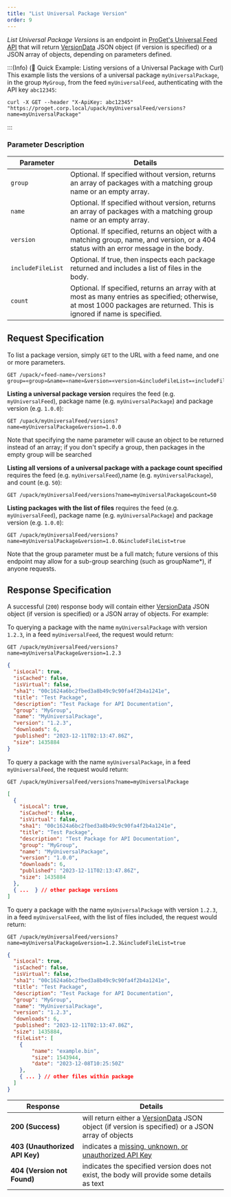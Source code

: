 ```yaml
---
title: "List Universal Package Version"
order: 9
---
```


*List Universal Package Versions* is an endpoint in [ProGet's Universal Feed API](/docs/proget/reference-api/universal-feed) that will return [VersionData](/docs/proget/reference-api/universal-feed#version-data) JSON object (if version is specified) or a JSON array of objects, depending on parameters defined.

:::(Info) (🚀 Quick Example: Listing versions of a Universal Package with Curl)
This example lists the versions of a universal package `myUniversalPackage`, in the group `MyGroup`, from the feed `myUniversalFeed`, authenticating with the API key `abc12345`:

````
curl -X GET --header "X-ApiKey: abc12345" "https://proget.corp.local/upack/myUniversalFeed/versions?name=myUniversalPackage"

````
:::

### Parameter	Description
| Parameter | Details |
| --- | --- |
| `group` | Optional. If specified without version, returns an array of packages with a matching group name or an empty array. |
| `name` | Optional. If specified without version, returns an array of packages with a matching group name or an empty array. |
| `version` | Optional. If specified, returns an object with a matching group, name, and version, or a 404 status with an error message in the body. |
| `includeFileList` | Optional. If true, then inspects each package returned and includes a list of files in the body. |
| `count` | Optional. If specified, returns an array with at most as many entries as specified; otherwise, at most 1000 packages are returned. This is ignored if name is specified. |

## Request Specification
To list a package version, simply `GET` to the URL with a feed name, and one or more parameters.

```
GET /upack/«feed-name»/versions?group=«group»&name=«name»&version=«version»&includeFileList=«includeFileList»&count=«count»
```

**Listing a universal package version** requires the feed (e.g. `myUniversalFeed`), package name (e.g. `myUniversalPackage`) and package version (e.g. `1.0.0`):


```
GET /upack/myUniversalFeed/versions?name=myUniversalPackage&version=1.0.0
```

Note that specifying the name parameter will cause an object to be returned instead of an array; if you don't specify a group, then packages in the empty group will be searched

**Listing all versions of a universal package with a package count specified** requires the feed (e.g. `myUniversalFeed`),name (e.g. `myUniversalPackage`), and count (e.g. `50`):

```
GET /upack/myUniversalFeed/versions?name=myUniversalPackage&count=50
```

**Listing packages with the list of files** requires the feed (e.g. `myUniversalFeed`), package name (e.g. `myUniversalPackage`) and package version (e.g. `1.0.0`):

```
GET /upack/myUniversalFeed/versions?name=myUniversalPackage&version=1.0.0&includeFileList=true
```

Note that the group parameter must be a full match; future versions of this endpoint may allow for a sub-group searching (such as groupName*), if anyone requests.

## Response Specification
A successful (`200`) response body will contain either [VersionData](/docs/proget/reference-api/universal-feed#version-data) JSON object (if version is specified) or a JSON array of objects. For example:

To querying a package with the name `myUniversalPackage` with version `1.2.3`, in a feed `myUniversalFeed`, the request would return:

```
GET /upack/myUniversalFeed/versions?name=myUniversalPackage&version=1.2.3
```
```json
{
  "isLocal": true,
  "isCached": false,
  "isVirtual": false,
  "sha1": "00c1624a6bc2fbed3a8b49c9c90fa4f2b4a1241e",
  "title": "Test Package",
  "description": "Test Package for API Documentation",
  "group": "MyGroup",
  "name": "MyUniversalPackage",
  "version": "1.2.3",
  "downloads": 6,
  "published": "2023-12-11T02:13:47.86Z",
  "size": 1435884
}

```

To query a package with the name `myUniversalPackage`, in a feed `myUniversalFeed`, the request would return:

```
GET /upack/myUniversalFeed/versions?name=myUniversalPackage
```
```json
[
  {
    "isLocal": true,
    "isCached": false,
    "isVirtual": false,
    "sha1": "00c1624a6bc2fbed3a8b49c9c90fa4f2b4a1241e",
    "title": "Test Package",
    "description": "Test Package for API Documentation",
    "group": "MyGroup",
    "name": "MyUniversalPackage",
    "version": "1.0.0",
    "downloads": 6,
    "published": "2023-12-11T02:13:47.86Z",
    "size": 1435884
  },
  { ...  } // other package versions
]

```

To query a package with the name `myUniversalPackage` with version `1.2.3`, in a feed `myUniversalFeed`, with the list of files included, the request would return:

```
GET /upack/myUniversalFeed/versions?name=myUniversalPackage&version=1.2.3&includeFileList=true
```
```json
{
  "isLocal": true,
  "isCached": false,
  "isVirtual": false,
  "sha1": "00c1624a6bc2fbed3a8b49c9c90fa4f2b4a1241e",
  "title": "Test Package",
  "description": "Test Package for API Documentation",
  "group": "MyGroup",
  "name": "MyUniversalPackage",
  "version": "1.2.3",
  "downloads": 6,
  "published": "2023-12-11T02:13:47.86Z",
  "size": 1435884,
  "fileList": [
    {
        "name": "example.bin",
        "size": 1543944,
        "date": "2023-12-08T10:25:50Z"
    },
    { ... } // other files within package
  ]
}
```

| Response | Details |
| --- | --- |
| **200 (Success)** | will return either a [VersionData](/docs/proget/reference-api/universal-feed#version-data) JSON object (if version is specified) or a JSON array of objects |
| **403 (Unauthorized API Key)** | indicates a [missing, unknown, or unauthorized API Key](/docs/proget/reference-api/universal-feed#authentication) |
| **404 (Version not Found)** | indicates the specified version does not exist, the body will provide some details as text |